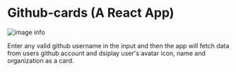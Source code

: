 # Github-cards (A React App)

![image info](./img/githubCard.png)

Enter any valid github username in the input and then the app will fetch data from users github account and dsiplay user's avatar icon, name and organization as a card.
